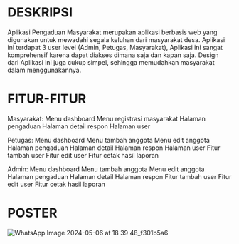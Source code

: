 # DESKRIPSI
Aplikasi Pengaduan Masyarakat merupakan aplikasi berbasis web yang digunakan untuk mewadahi segala keluhan dari masyarakat desa. Aplikasi ini terdapat 3 user level (Admin, Petugas, Masyarakat), Aplikasi ini sangat komprehensif karena dapat diakses dimana saja dan kapan saja. Design dari Aplikasi ini juga cukup simpel, sehingga memudahkan masyarakat dalam menggunakannya.




# FITUR-FITUR
Masyarakat:
Menu dashboard
Menu registrasi masyarakat
Halaman pengaduan
Halaman detail respon
Halaman user

Petugas: 
Menu dashboard
Menu tambah anggota
Menu edit anggota
Halaman pengaduan
Halaman detail
Halaman respon
Halaman user
Fitur tambah user
Fitur edit user
Fitur cetak hasil laporan

Admin:
Menu dashboard
Menu tambah anggota
Menu edit anggota
Halaman pengaduan
Halaman detail
Halaman respon
Fitur tambah user
Fitur edit user
Fitur cetak hasil laporan


# POSTER
![WhatsApp Image 2024-05-06 at 18 39 48_f301b5a6](https://github.com/erniikaayu/Pengaduan-Masyarakat/assets/126757776/9fccbdfc-371f-404a-b2bb-c280c9747bc3)



